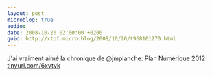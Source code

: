 ```yaml
---
layout: post
microblog: true
audio: 
date: 2008-10-20 02:00:00 +0200
guid: http://xtof.micro.blog/2008/10/20/t968101270.html
---
```

J'ai vraiment aimé la chronique de  @jmplanche: Plan Numérique 2012 [tinyurl.com/6xvtvk](http://tinyurl.com/6xvtvk)

